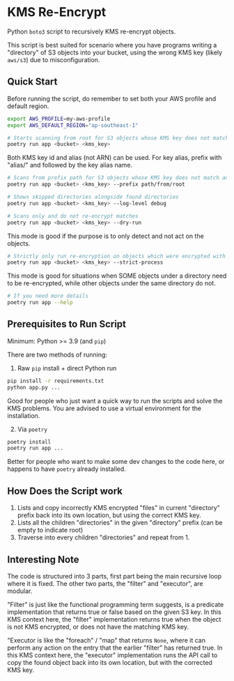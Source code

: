 # KMS Re-Encrypt

Python `boto3` script to recursively KMS re-encrypt objects.

This script is best suited for scenario where you have programs writing a "directory" of S3 objects
into your bucket, using the wrong KMS key (likely `aws/s3`) due to misconfiguration.

## Quick Start

Before running the script, do remember to set both your AWS profile and default region.

```bash
export AWS_PROFILE=my-aws-profile
export AWS_DEFAULT_REGION="ap-southeast-1"
```

```bash
# Starts scanning from root for S3 objects whose KMS key does not match and re-encrypt matches
poetry run app <bucket> <kms_key>
```

Both KMS key id and alias (not ARN) can be used. For key alias, prefix with "alias/" and followed by
the key alias name.

```bash
# Scans from prefix path for S3 objects whose KMS key does not match and re-encrypt matches
poetry run app <bucket> <kms_key> --prefix path/from/root
```

```bash
# Shows skipped directories alongside found directories
poetry run app <bucket> <kms_key> --log-level debug
```

```bash
# Scans only and do not re-encrypt matches
poetry run app <bucket> <kms_key> --dry-run
```

This mode is good if the purpose is to only detect and not act on the objects.

```bash
# Strictly only run re-encryption on objects which were encrypted with the wrong KMS key
poetry run app <bucket> <kms_key> --strict-process
```

This mode is good for situations when SOME objects under a directory need to be re-encrypted, while
other objects under the same directory do not.

```bash
# If you need more details
poetry run app --help
```

## Prerequisites to Run Script

Minimum:
Python >= 3.9 (and `pip`)

There are two methods of running:

1. Raw `pip` install + direct Python run

```bash
pip install -r requirements.txt
python app.py ...
```

Good for people who just want a quick way to run the scripts and solve the KMS problems. You are
advised to use a virtual environment for the installation.

2. Via `poetry`

```bash
poetry install
poetry run app ...
```

Better for people who want to make some dev changes to the code here, or happens to have `poetry`
already installed.

## How Does the Script work

1. Lists and copy incorrectly KMS encrypted "files" in current "directory" prefix back into its own
   location, but using the correct KMS key.
2. Lists all the children "directories" in the given "directory" prefix (can be empty to indicate
   root)
3. Traverse into every children "directories" and repeat from 1.

## Interesting Note

The code is structured into 3 parts, first part being the main recursive loop where it is fixed. The
other two parts, the "filter" and "executor", are modular.

"Filter" is just like the functional programming term suggests, is a predicate implementation that
returns true or false based on the given S3 key. In this KMS context here, the "filter"
implementation returns true when the object is not KMS encrypted, or does not have the matching KMS
key.

"Executor is like the "foreach" / "map" that returns `None`, where it can perform any action on the
entry that the earlier "filter" has returned true. In this KMS context here, the "executor"
implementation runs the API call to copy the found object back into its own location, but with the
corrected KMS key.
